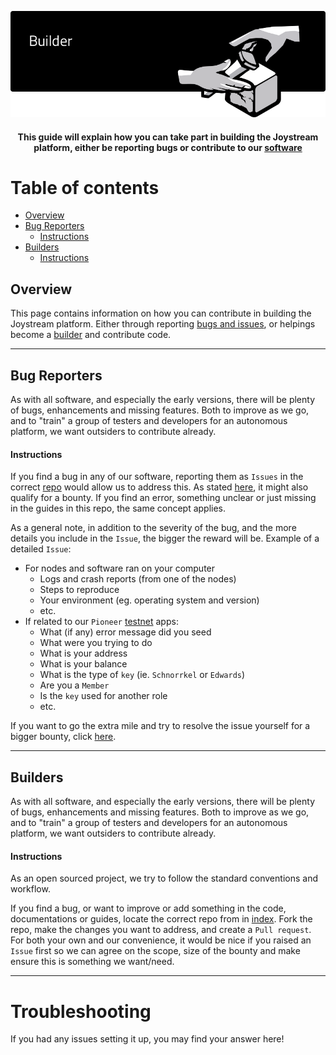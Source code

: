 <p align="center"><img src="img/builder.png"></p>

<div align="center">
  <h4>This guide will explain how you can take part in building the Joystream platform, either be reporting bugs or contribute to our
  <a href="https://github.com/Joystream">software</a><h4>
</div>



# Table of contents

- [Overview](#overview)
- [Bug Reporters](#bug-reporters)
    - [Instructions](#instructions)
- [Builders](#builders)
    - [Instructions](#instructions-1)


## Overview
This page contains information on how you can contribute in building the Joystream platform. Either through reporting [bugs and issues](#bug-reporters), or helpings become a [builder](#builders) and contribute code.

---

## Bug Reporters
As with all software, and especially the early versions, there will be plenty of bugs, enhancements and missing features. Both to improve as we go, and to "train" a group of testers and developers for an autonomous platform, we want outsiders to contribute already.

#### Instructions
If you find a bug in any of our software, reporting them as `Issues` in the correct [repo](https://github.com/Joystream/joystream#repository-index) would allow us to address this. As stated [here](https://github.com/Joystream/helpdesk#builders-and-bug-reporters), it might also qualify for a bounty. If you find an error, something unclear or just missing in the guides in this repo, the same concept applies.

As a general note, in addition to the severity of the bug, and the more details you include in the `Issue`, the bigger the reward will be. Example of a detailed `Issue`:
* For nodes and software ran on your computer
  * Logs and crash reports (from one of the nodes)
  * Steps to reproduce
  * Your environment (eg. operating system and version)
  * etc.
* If related to our `Pioneer` [testnet](https://testnet.joystream.org) apps:
  * What (if any) error message did you seed
  * What were you trying to do
  * What is your address
  * What is your balance
  * What is the type of `key` (ie. `Schnorrkel` or `Edwards`)
  * Are you a `Member`
  * Is the `key` used for another role
  * etc.

If you want to go the extra mile and try to resolve the issue yourself for a bigger bounty, click [here](#instructions-1).

---

## Builders
As with all software, and especially the early versions, there will be plenty of bugs, enhancements and missing features. Both to improve as we go, and to "train" a group of testers and developers for an autonomous platform, we want outsiders to contribute already.

#### Instructions
As an open sourced project, we try to follow the standard conventions and workflow.

If you find a bug, or want to improve or add something in the code, documentations or guides, locate the correct repo from in [index](https://github.com/Joystream/joystream#repository-index). Fork the repo, make the changes you want to address, and create a `Pull request`. For both your own and our convenience, it would be nice if you raised an `Issue` first so we can agree on the scope, size of the bounty and make ensure this is something we want/need.

---

# Troubleshooting
If you had any issues setting it up, you may find your answer here!
